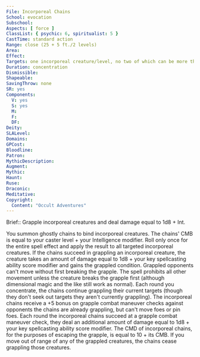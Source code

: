 ```yaml
---
File: Incorporeal Chains
School: evocation
Subschool: 
Aspects: [ force ]
ClassList: { psychic: 6, spiritualist: 5 }
CastTime: standard action
Range: close (25 + 5 ft./2 levels)
Area: 
Effect: 
Targets: one incorporeal creature/level, no two of which can be more than 30 ft. apart
Duration: concentration
Dismissible: 
Shapeable: 
SavingThrow: none
SR: yes
Components:
  V: yes
  S: yes
  M: 
  F: 
  DF: 
Deity: 
SLALevel: 
Domains: 
GPCost: 
Bloodline: 
Patron: 
MythicDescription: 
Augment: 
Mythic: 
Haunt: 
Ruse: 
Draconic: 
Meditative: 
Copyright:
  Content: "Occult Adventures"
---
```

Brief:: Grapple incorporeal creatures and deal damage equal to 1d8 + Int.

You summon ghostly chains to bind incorporeal creatures. The chains' CMB is equal to your caster level + your Intelligence modifier. Roll only once for the entire spell effect and apply the result to all targeted incorporeal creatures.  If the chains succeed in grappling an incorporeal creature, the creature takes an amount of damage equal to 1d8 + your key spellcasting ability score modifier and gains the grappled condition. Grappled opponents can't move without first breaking the grapple. The spell prohibits all other movement unless the creature breaks the grapple first (although dimensional magic and the like still work as normal). Each round you concentrate, the chains continue grappling their current targets (though they don't seek out targets they aren't currently grappling). The incorporeal chains receive a +5 bonus on grapple combat maneuver checks against opponents the chains are already grappling, but can't move foes or pin foes. Each round the incorporeal chains succeed at a grapple combat maneuver check, they deal an additional amount of damage equal to 1d8 + your key spellcasting ability score modifier. The CMD of incorporeal chains, for the purposes of escaping the grapple, is equal to 10 + its CMB. If you move out of range of any of the grappled creatures, the chains cease grappling those creatures.
